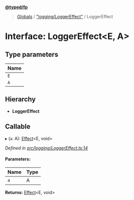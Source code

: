 **[@typed/fp](../README.md)**

> [Globals](../globals.md) / ["logging/LoggerEffect"](../modules/_logging_loggereffect_.md) / LoggerEffect

# Interface: LoggerEffect\<E, A>

## Type parameters

Name |
------ |
`E` |
`A` |

## Hierarchy

* **LoggerEffect**

## Callable

▸ (`a`: A): [Effect](../modules/_effect_effect_.effect.md)\<E, void>

*Defined in [src/logging/LoggerEffect.ts:14](https://github.com/TylorS/typed-fp/blob/f27ba3e/src/logging/LoggerEffect.ts#L14)*

#### Parameters:

Name | Type |
------ | ------ |
`a` | A |

**Returns:** [Effect](../modules/_effect_effect_.effect.md)\<E, void>
